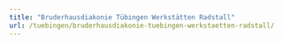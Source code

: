 ```yaml
---
title: "Bruderhausdiakonie Tübingen Werkstätten Radstall"
url: /tuebingen/bruderhausdiakonie-tuebingen-werkstaetten-radstall/
---
```

